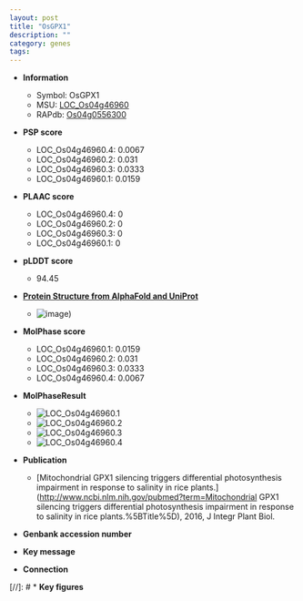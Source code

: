 ```yaml
---
layout: post
title: "OsGPX1"
description: ""
category: genes
tags: 
---
```


* **Information**  
    + Symbol: OsGPX1  
    + MSU: [LOC_Os04g46960](http://rice.plantbiology.msu.edu/cgi-bin/ORF_infopage.cgi?orf=LOC_Os04g46960)  
    + RAPdb: [Os04g0556300](http://rapdb.dna.affrc.go.jp/viewer/gbrowse_details/irgsp1?name=Os04g0556300)  

* **PSP score**  
    + LOC_Os04g46960.4: 0.0067 
    + LOC_Os04g46960.2: 0.031 
    + LOC_Os04g46960.3: 0.0333 
    + LOC_Os04g46960.1: 0.0159 

* **PLAAC score**  
    + LOC_Os04g46960.4: 0 
    + LOC_Os04g46960.2: 0 
    + LOC_Os04g46960.3: 0 
    + LOC_Os04g46960.1: 0 

* **pLDDT score**
    + 94.45

* **[Protein Structure from AlphaFold and UniProt](https://www.uniprot.org/uniprotkb/Q0JB49/entry#structure)**
    + ![image](https://ricepsp.github.io/images/Q0/AF-Q0JB49-F1.png))

* **MolPhase score**
    + LOC_Os04g46960.1: 0.0159
    + LOC_Os04g46960.2: 0.031
    + LOC_Os04g46960.3: 0.0333
    + LOC_Os04g46960.4: 0.0067

* **MolPhaseResult**
    + ![LOC_Os04g46960.1](https://ricepsp.github.io/pictures/LOC_Os04g/LOC_Os04g46960.1.png)
    + ![LOC_Os04g46960.2](https://ricepsp.github.io/pictures/LOC_Os04g/LOC_Os04g46960.2.png)
    + ![LOC_Os04g46960.3](https://ricepsp.github.io/pictures/LOC_Os04g/LOC_Os04g46960.3.png)
    + ![LOC_Os04g46960.4](https://ricepsp.github.io/pictures/LOC_Os04g/LOC_Os04g46960.4.png)

* **Publication**  
    + [Mitochondrial GPX1 silencing triggers differential photosynthesis impairment in response to salinity in rice plants.](http://www.ncbi.nlm.nih.gov/pubmed?term=Mitochondrial GPX1 silencing triggers differential photosynthesis impairment in response to salinity in rice plants.%5BTitle%5D), 2016, J Integr Plant Biol.

* **Genbank accession number**  

* **Key message**  

* **Connection**  

[//]: # * **Key figures**  


